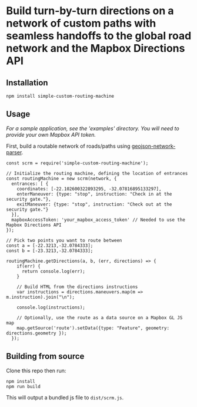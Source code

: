# Build turn-by-turn directions on a network of custom paths with seamless handoffs to the global road network and the Mapbox Directions API

## Installation

`npm install simple-custom-routing-machine`

## Usage

_*For a sample application, see the 'examples' directory. You will need to provide your own Mapbox API token.*_

First, build a routable network of roads/paths using [geojson-network-parser](https://github.com/kronick/geojson-network-parser).

```
const scrm = require('simple-custom-routing-machine');

// Initialize the routing machine, defining the location of entrances
const routingMachine = new scrm(network, {
  entrances: [ {
    coordinates: [-22.102600322893295, -32.07816895133297],
    enterManeuver: {type: "stop", instruction: "Check in at the security gate."},
    exitManeuver: {type: "stop", instruction: "Check out at the security gate."}
  }],
  mapboxAccessToken: 'your_mapbox_access_token' // Needed to use the Mapbox Directions API
});

// Pick two points you want to route between
const a = [-22.3213,-32.0784333];
const b = [-23.3213,-32.0784333];

routingMachine.getDirections(a, b, (err, directions) => {
    if(err) {
      return console.log(err);
    } 
    
    // Build HTML from the directions instructions
    var instructions = directions.maneuvers.map(m => m.instruction).join("\n");

    console.log(instructions);
    
    // Optionally, use the route as a data source on a Mapbox GL JS map
    map.getSource('route').setData({type: "Feature", geometry: directions.geometry });
  });

```

## Building from source

Clone this repo then run:

```
npm install
npm run build
```

This will output a bundled js file to `dist/scrm.js`.
